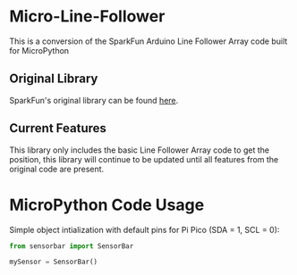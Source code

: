 # Micro-Line-Follower
This is a conversion of the SparkFun Arduino Line Follower Array code built for MicroPython
## Original Library
SparkFun's original library can be found [here](https://github.com/sparkfun/SparkFun_Line_Follower_Array_Arduino_Library/tree/master).
## Current Features
This library only includes the basic Line Follower Array code to get the position, this library will continue to be updated until all features from the original code are present.

# MicroPython Code Usage
Simple object intialization with default pins for Pi Pico (SDA = 1, SCL = 0):
```python
from sensorbar import SensorBar

mySensor = SensorBar()

```

